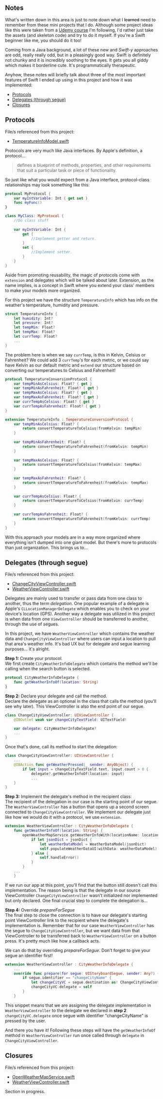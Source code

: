 Notes
-----
What's written down in this area is just to note down what I <del>learned</del> need to remember from these mini projects that I do. Although some project ideas like this were taken from a [Udemy course](https://www.udemy.com/ios-11-app-development-bootcamp/learn/v4/overview) I'm following, I'd rather just take the assets (and skeleton code) and try to do it myself. If you're a Swift beginner like me, you should do it too!

Coming from a Java background, a lot of these new and *Swift-y* approaches are odd, really really odd, but in a pleasingly good way. Swift is definitely not chunky and it is incredibly soothing to the eyes. It gets you all giddy which makes it borderline cute. It's programmatically therapeutic.

Anyhow, these notes will briefly talk about three of the most important features of Swift I ended up using in this project and how it was implemented:

 * [Protocols](https://github.com/mikoarce/learning-swift-weather-app#protocols)
 * [Delegates (through segue)](https://github.com/mikoarce/learning-swift-weather-app#delegates-through-segue)
 * [Closures](https://github.com/mikoarce/learning-swift-weather-app#closures)

Protocols
-----
File/s referenced from this project:  

 * [TemperatureInfoModel.swift](https://github.com/mikoarce/learning-swift-weather-app/blob/master/Clima/TemperatureInfoModel.swift)

Protocols are very much like Java interfaces. By Apple's definition, a protocol...
> defines a blueprint of methods, properties, and other requirements that suit a particular task or piece of functionality.

So just like what you would expect from a Java interface, protocol-class relationships may look something like this:

```swift
protocol MyProtocol {
	var myIntVariable: Int { get set }
	func myFunc()
}

class MyClass: MyProtocol {
	//Do class stuff
	
	var myIntVariable: Int {
		get {
			//Implement getter and return.
		}
		set {
			//Implement setter.
		}
	}
}
```

Aside from promoting reusability, the magic of protocols come with ```extension``` and delegates which will be talked about later. Extension, as the name implies, is a concept in Swift where you extend your class' members to make your models more organized.

For this project we have the structure ```TemperatureInfo``` which has info on the weather's temperature, humidity and pressure.

```swift
struct TemperatureInfo {
    let humidity: Int?
    let pressure: Int?
    let tempMin: Float?
    let tempMax: Float?
    let currTemp: Float?
    ...
}
```

The problem here is when we say ```currTemp```, is this in Kelvin, Celsius or Fahrenheit? We could add 3 ```currTemp```'s for each metric, or we could say have Kelvin as our default metric and ```extend``` our structure based on converting our temperatures to Celsius and Fahrenheit!

```swift
protocol TemperatureConversionProtocol {
    var tempMinAsCelsius: Float? { get }
    var tempMinAsFahrenheit: Float? { get }
    var tempMaxAsCelsius: Float? { get }
    var tempMaxAsFahrenheit: Float? { get }
    var currTempAsCelsius: Float? { get }
    var currTempAsFahrenheit: Float? { get }
}

extension TemperatureInfo : TemperatureConversionProtocol {
    var tempMinAsCelsius: Float? {
        return convertTemperatureToCelsius(fromKelvin: tempMin)
    }
    
    var tempMinAsFahrenheit: Float? {
        return convertTemperatureToFahrenheit(fromKelvin: tempMin)
    }
    
    var tempMaxAsCelsius: Float? {
        return convertTemperatureToCelsius(fromKelvin: tempMax)
    }
    
    var tempMaxAsFahrenheit: Float? {
        return convertTemperatureToFahrenheit(fromKelvin: tempMax)
    }
    
    var currTempAsCelsius: Float? {
        return convertTemperatureToCelsius(fromKelvin: currTemp)
    }
    
    var currTempAsFahrenheit: Float? {
        return convertTemperatureToFahrenheit(fromKelvin: currTemp)
    }
}
```

With this approach your models are in a way more organized where everything isn't dumped into one giant model. But there's more to protocols than just organization. This brings us to...  

Delegates (through segue)
-----
File/s referenced from this project:  

 * [ChangeCityViewController.swift](https://github.com/mikoarce/learning-swift-weather-app/blob/master/Clima/ChangeCityViewController.swift)
 * [WeatherViewController.swift](https://github.com/mikoarce/learning-swift-weather-app/blob/master/Clima/WeatherViewController.swift)
 
Delegates are mainly used to transfer or pass data from one class to another, thus the term *delegation*. One popular example of a delegate is Apple's ```CLLocationManagerDelegate``` which enables you to check on your device's location (GPS). Another way a delegate was utilized in this project is when data from one ```ViewController``` should be transferred to another, through the use of segues.

In this project, we have ```WeatherViewController``` which contains the weather data and ```ChangeCityViewController``` where users can input a location to pull that area's weather info. It's bad UX but for delegate and segue learning purposes... it's alright.

**Step 1:** Create your protocol.  
We first create ```CityWeatherInfoDelegate``` which contains the method we'll be calling when the search button is selected.

```swift
protocol CityWeatherInfoDelegate {
    func getWeatherInfoOf(location: String)
}
```
**Step 2:** Declare your delegate and call the method.  
Declare the delegate as an optional in the class that calls the method (you'll see why later). This ViewController is also the end point of our segue.  

```swift
class ChangeCityViewController: UIViewController {
    @IBOutlet weak var changeCityTextField: UITextField!

    var delegate: CityWeatherInfoDelegate?
	...
}
```
 Once that's done, call its method to start the delegation:  
 
```swift
class ChangeCityViewController: UIViewController {
	...
    @IBAction func getWeatherPressed(_ sender: AnyObject) {
        if let input = changeCityTextField.text, input.count > 0 {
            delegate?.getWeatherInfoOf(location: input)
            ...
	}
}
```
 
**Step 3:** Implement the delegate's method in the recipient class:  
The recipient of the delegation in our case is the starting point of our segue. The ```WeatherViewController``` has a button that opens up a second screen connected to ```ChangeCityViewController```. We implement our delegate just like how we would do it with a protocol, we use ```extension```.

```swift
extension WeatherViewController : CityWeatherInfoDelegate {
    func getWeatherInfoOf(location: String) {
        openWeatherMapService.getWeatherInfoWith(locationName: location) { (jsonDict) in
            if let jsonDict = jsonDict {
                let weatherDataModel = WeatherDataModel(jsonDict)
                self.populateWeatherDataUI(withData: weatherDataModel)
            } else {
                self.handleError()
            }
        }
	...
    }
```

If we run our app at this point, you'll find that the button still doesn't call this implementation. The reason being is that the delegate in our source ViewController ```ChangeCityViewController``` wasn't initialized nor implemented but only declared. One final crucial step to complete the delegation is...  

**Step 4:** Override *prepareForSegue*  
The final step to close the connection is to have our delegate's starting point ViewController link to the recipient where the delegate's implementation is. Remember that for our case ```WeatherViewController``` has the segue to ```ChangeCityViewController```, but we want data from that ViewController to be transferred back to ```WeatherViewController``` on a button press. It's pretty much like how a callback acts.  

We can do that by overriding *prepareForSegue*. Don't forget to give your segue an identifier first!  

```swift
extension WeatherViewController : CityWeatherInfoDelegate {
	...
	override func prepare(for segue: UIStoryboardSegue, sender: Any?) {
        if segue.identifier == "changeCityName" {
            let changeCityVC = segue.destination as! ChangeCityViewController
            changeCityVC.delegate = self
        }
    }
```
This snippet means that we are assigning the delegate implementation in ```WeatherViewController``` to the delegate we declared in **step 2** ```changeCityVC.delegate``` once segue with identifier "changeCityName" is pressed by the user. 

And there you have it! Following these steps will have the ```getWeatherInfoOf``` method in ```WeatherViewController``` run once called through ```delegate``` in ```ChangeCityViewController```.

Closures
-----
File/s referenced from this project:  

 * [OpenWeatherMapService.swift](https://github.com/mikoarce/learning-swift-weather-app/blob/master/Clima/OpenWeatherMapService.swift)
 * [WeatherViewController.swift](https://github.com/mikoarce/learning-swift-weather-app/blob/master/Clima/WeatherViewController.swift)  
 
Section in progress.

